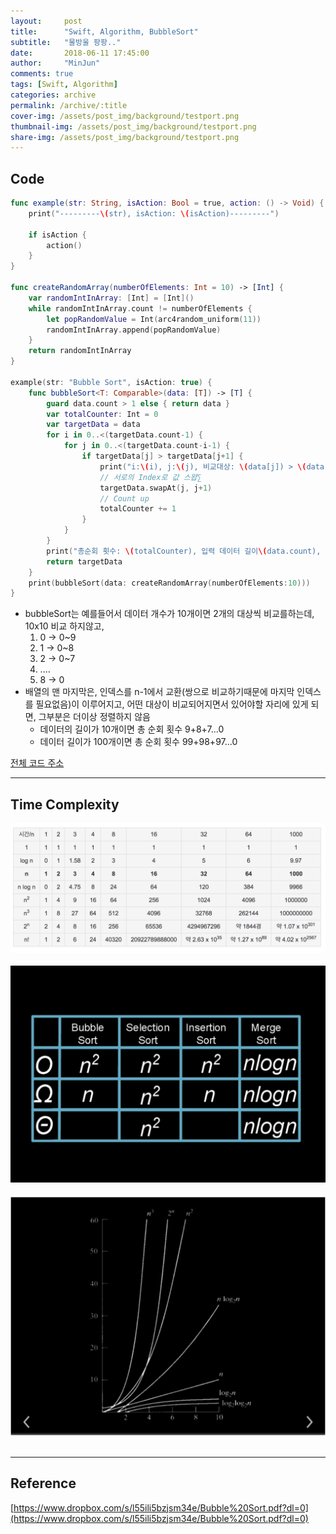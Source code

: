 ```yaml
---
layout:     post
title:      "Swift, Algorithm, BubbleSort"
subtitle:   "물방울 팡팡.."
date:       2018-06-11 17:45:00
author:     "MinJun"
comments: true 
tags: [Swift, Algorithm]
categories: archive
permalink: /archive/:title
cover-img: /assets/post_img/background/testport.png
thumbnail-img: /assets/post_img/background/testport.png
share-img: /assets/post_img/background/testport.png
---
```


## Code 

```swift
func example(str: String, isAction: Bool = true, action: () -> Void) {
    print("---------\(str), isAction: \(isAction)---------")
    
    if isAction {
        action()
    }
}

func createRandomArray(numberOfElements: Int = 10) -> [Int] {
    var randomIntInArray: [Int] = [Int]()
    while randomIntInArray.count != numberOfElements {
        let popRandomValue = Int(arc4random_uniform(11))
        randomIntInArray.append(popRandomValue)
    }
    return randomIntInArray
}

example(str: "Bubble Sort", isAction: true) {
    func bubbleSort<T: Comparable>(data: [T]) -> [T] {
        guard data.count > 1 else { return data }
        var totalCounter: Int = 0
        var targetData = data
        for i in 0..<(targetData.count-1) {
            for j in 0..<(targetData.count-i-1) {
                if targetData[j] > targetData[j+1] {
                    print("i:\(i), j:\(j), 비교대상: \(data[j]) > \(data[j+1]), 정렬대상: \(data)")
                    // 서로의 Index로 값 스왑∑
                    targetData.swapAt(j, j+1)
                    // Count up
                    totalCounter += 1
                }
            }
        }
        print("총순회 횟수: \(totalCounter), 입력 데이터 길이\(data.count), 결과:\(data)")
        return targetData
    }
    print(bubbleSort(data: createRandomArray(numberOfElements:10)))
}
```


- bubbleSort는 예를들어서 데이터 개수가 10개이면 2개의 대상씩 비교를하는데, 10x10 비교 하지않고,
	1. 0 -> 0~9
	2. 1 -> 0~8
	3. 2 -> 0~7
	4. ....
	5. 8 -> 0
- 배열의 맨 마지막은, 인덱스를 n-1에서 교환(쌍으로 비교하기때문에 마지막 인덱스를 필요없음)이 이루어지고, 어떤 대상이 비교되어지면서 있어야할 자리에 있게 되면, 그부분은 더이상 정렬하지 않음
	- 데이터의 길이가 10개이면 총 순회 횟수 9+8+7...0
	- 데이터 길이가 100개이면 총 순회 횟수 99+98+97...0

[전체 코드 주소](https://github.com/devmjun/DataStructure)

---

## Time Complexity

<center><img src="/assets/post_img/posts/TimeComplexity.png" width="700"></center> <br> 

<center><img src="/assets/post_img/posts/TimeComplexity_1.png" width="700"></center> <br> 

<center><img src="/assets/post_img/posts/TimeComplexity_2.png" width="700"></center> <br> 

---

## Reference 

[https://www.dropbox.com/s/l55ili5bzjsm34e/Bubble%20Sort.pdf?dl=0](https://www.dropbox.com/s/l55ili5bzjsm34e/Bubble%20Sort.pdf?dl=0)
